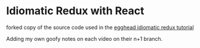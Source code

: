 # Idiomatic Redux with React
forked copy of the source code used in the [egghead idiomatic redux tutorial](https://egghead.io/courses/building-react-applications-with-idiomatic-redux)

Adding my own goofy notes on each video on their n+1 branch.